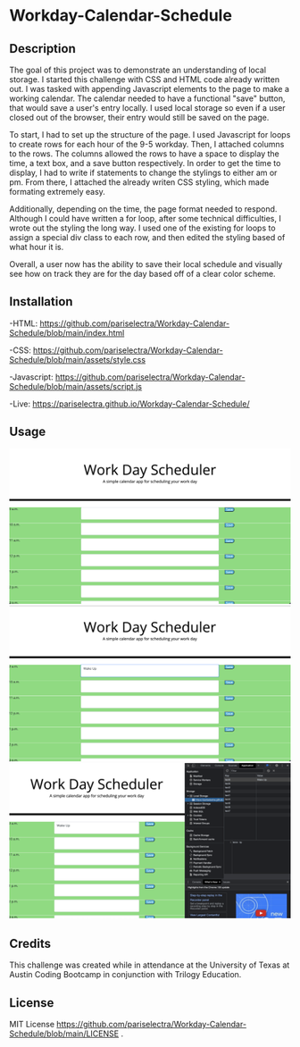 # Workday-Calendar-Schedule

## Description

The goal of this project was to demonstrate an understanding of local storage. I started this challenge with CSS and HTML code already written out. I was tasked with appending Javascript elements to the page to make a working calendar. The calendar needed to have a functional "save" button, that would save a user's entry locally. I used local storage so even if a user closed out of the browser, their entry would still be saved on the page. 

To start, I had to set up the structure of the page. I used Javascript for loops to create rows for each hour of the 9-5 workday. Then, I attached columns to the rows. The columns allowed the rows to have a space to display the time, a text box, and a save button respectively. In order to get the time to display, I had to write if statements to change the stylings to either am or pm. From there, I attached the already writen CSS styling, which made formating extremely easy.

Additionally, depending on the time, the page format needed to respond. Although I could have written a for loop, after some technical difficulties, I wrote out the styling the long way. I used one of the existing for loops to assign a special div class to each row, and then edited the styling based of what hour it is.

Overall, a user now has the ability to save their local schedule and visually see how on track they are for the day based off of a clear color scheme.

## Installation

-HTML: https://github.com/pariselectra/Workday-Calendar-Schedule/blob/main/index.html

-CSS: https://github.com/pariselectra/Workday-Calendar-Schedule/blob/main/assets/style.css

-Javascript: https://github.com/pariselectra/Workday-Calendar-Schedule/blob/main/assets/script.js

-Live: https://pariselectra.github.io/Workday-Calendar-Schedule/

## Usage

![baseline](images/Screen%20Shot%202022-10-20%20at%202.01.10%20AM.png)
![entry](images/Screen%20Shot%202022-10-20%20at%202.01.28%20AM.png)
![localStorage](images/Screen%20Shot%202022-10-20%20at%202.01.58%20AM.png)


## Credits

This challenge was created while in attendance at the University of Texas at Austin Coding Bootcamp in conjunction with Trilogy Education.

## License
MIT License
https://github.com/pariselectra/Workday-Calendar-Schedule/blob/main/LICENSE .